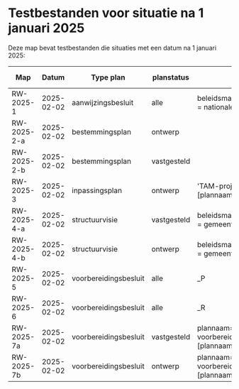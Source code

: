 # Testbestanden voor situatie na 1 januari 2025

Deze map bevat testbestanden die situaties met een datum na 1 januari 2025:

| Map         | Datum      | Type plan             | planstatus  | eigenschappen                                              | BG        | gewenst resultaaat |
| ----------- | ---------- | --------------------- | ----------- | ---------------------------------------------------------- | --------- | ------------------ |
| RW-2025-1   | 2025-02-02 | aanwijzingsbesluit    | alle        | beleidsmatigVerantwoordelijkeOverheid = nationale overheid | Rijk      | blokkeren          |
| RW-2025-2-a | 2025-02-02 | bestemmingsplan       | ontwerp     |                                                            | Gemeente  | blokkeren          |
| RW-2025-2-b | 2025-02-02 | bestemmingsplan       | vastgesteld |                                                            | Gemeente  | OK                 |
| RW-2025-3   | 2025-02-02 | inpassingsplan        | ontwerp     | 'TAM-projectbesluit[spatie][plannaam]'                     | Rijk      | blokkeren          |
| RW-2025-4-a | 2025-02-02 | structuurvisie        | vastgesteld | beleidsmatigVerantwoordelijkeOverheid = gemeente           | Gemeente  | OK                 |
| RW-2025-4-b | 2025-02-02 | structuurvisie        | ontwerp     | beleidsmatigVerantwoordelijkeOverheid = gemeente           | Gemeente  | blokkeren          |
| RW-2025-5   | 2025-02-02 | voorbereidingsbesluit | alle        | \_P                                                         | Provincie | blokkeren          |
| RW-2025-6   | 2025-02-02 | voorbereidingsbesluit | alle        | \_R                                                         | Rijk      | blokkeren          |
| RW-2025-7a  | 2025-02-02 | voorbereidingsbesluit | vastgesteld | plannaam= 'TAM-voorbereidingsbesluit[spatie][plannaam]'    | Gemeente  | OK                 |
| RW-2025-7b  | 2025-02-02 | voorbereidingsbesluit | ontwerp     | plannaam= 'TAM-voorbereidingsbesluit[spatie][plannaam]'    | Gemeente  | blokkeren          |
